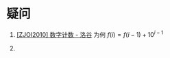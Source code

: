 # 疑问

1. [[ZJOI2010] 数字计数 - 洛谷](https://www.luogu.com.cn/problem/P2602)
   为何 $f(i)=f(i-1)+10^{i-1}$

2.
